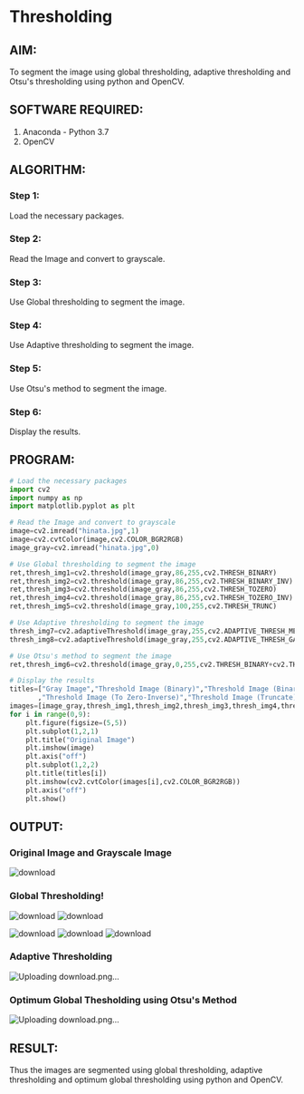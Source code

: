 # Thresholding
## AIM:
To segment the image using global thresholding, adaptive thresholding and Otsu's thresholding using python and OpenCV.

## SOFTWARE REQUIRED:
1. Anaconda - Python 3.7
2. OpenCV

## ALGORITHM:

### Step 1:
Load the necessary packages.

### Step 2:
Read the Image and convert to grayscale.

### Step 3:
Use Global thresholding to segment the image.

### Step 4:
Use Adaptive thresholding to segment the image.

### Step 5:
Use Otsu's method to segment the image.

### Step 6:
Display the results.

## PROGRAM:
```python
# Load the necessary packages
import cv2
import numpy as np
import matplotlib.pyplot as plt

# Read the Image and convert to grayscale
image=cv2.imread("hinata.jpg",1)
image=cv2.cvtColor(image,cv2.COLOR_BGR2RGB)
image_gray=cv2.imread("hinata.jpg",0)

# Use Global thresholding to segment the image
ret,thresh_img1=cv2.threshold(image_gray,86,255,cv2.THRESH_BINARY)
ret,thresh_img2=cv2.threshold(image_gray,86,255,cv2.THRESH_BINARY_INV)
ret,thresh_img3=cv2.threshold(image_gray,86,255,cv2.THRESH_TOZERO)
ret,thresh_img4=cv2.threshold(image_gray,86,255,cv2.THRESH_TOZERO_INV)
ret,thresh_img5=cv2.threshold(image_gray,100,255,cv2.THRESH_TRUNC)

# Use Adaptive thresholding to segment the image
thresh_img7=cv2.adaptiveThreshold(image_gray,255,cv2.ADAPTIVE_THRESH_MEAN_C,cv2.THRESH_BINARY,11,2)
thresh_img8=cv2.adaptiveThreshold(image_gray,255,cv2.ADAPTIVE_THRESH_GAUSSIAN_C,cv2.THRESH_BINARY,11,2)

# Use Otsu's method to segment the image 
ret,thresh_img6=cv2.threshold(image_gray,0,255,cv2.THRESH_BINARY+cv2.THRESH_OTSU)

# Display the results
titles=["Gray Image","Threshold Image (Binary)","Threshold Image (Binary Inverse)","Threshold Image (To Zero)"
       ,"Threshold Image (To Zero-Inverse)","Threshold Image (Truncate)","Otsu","Adaptive Threshold (Mean)","Adaptive Threshold (Gaussian)"]
images=[image_gray,thresh_img1,thresh_img2,thresh_img3,thresh_img4,thresh_img5,thresh_img6,thresh_img7,thresh_img8]
for i in range(0,9):
    plt.figure(figsize=(5,5))
    plt.subplot(1,2,1)
    plt.title("Original Image")
    plt.imshow(image)
    plt.axis("off")
    plt.subplot(1,2,2)
    plt.title(titles[i])
    plt.imshow(cv2.cvtColor(images[i],cv2.COLOR_BGR2RGB))
    plt.axis("off")
    plt.show()
```
## OUTPUT:

### Original Image and Grayscale Image
![download](https://user-images.githubusercontent.com/75235369/234524721-ee03bee7-4da2-4019-a6ea-445de62fcb61.png)



### Global Thresholding!
![download](https://user-images.githubusercontent.com/75235369/234796979-cf360597-f295-4e2e-ac94-e528164e699f.png)
![download](https://user-images.githubusercontent.com/75235369/234797534-e3294914-1a45-4aca-8aac-df94a4819ba8.png)

![download](https://user-images.githubusercontent.com/75235369/234794849-04c40827-1ddb-4d57-a98f-e48ed3ea38c8.png)
![download](https://user-images.githubusercontent.com/75235369/234794940-7a5b8317-c25e-4f33-97b9-5b993ff1db3d.png)
![download](https://user-images.githubusercontent.com/75235369/234796920-9bb888cb-2197-400c-a218-080d1baa6c20.png)




### Adaptive Thresholding

![Uploading download.png…]()


### Optimum Global Thesholding using Otsu's Method
![Uploading download.png…]()




## RESULT:
Thus the images are segmented using global thresholding, adaptive thresholding and optimum global thresholding using python and OpenCV.
